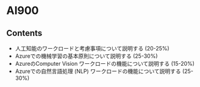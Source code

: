 # AI900
## Contents
- 人工知能のワークロードと考慮事項について説明する (20-25%)
- Azureでの機械学習の基本原則について説明する (25-30%)
- AzureのComputer Vision ワークロードの機能について説明する (15-20%)
- Azureでの自然言語処理 (NLP) ワークロードの機能について説明する (25-30%)
